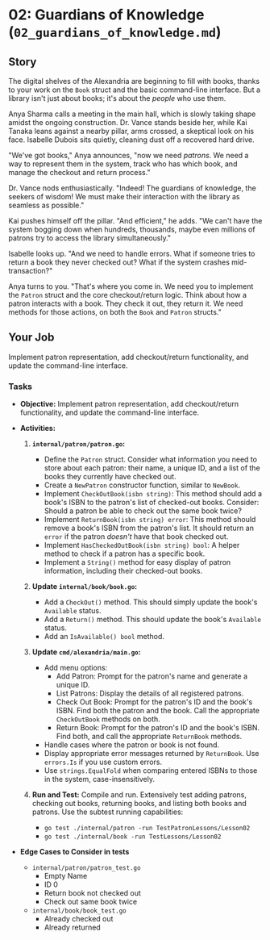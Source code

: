 # 02: Guardians of Knowledge (`02_guardians_of_knowledge.md`)

## Story

The digital shelves of the Alexandria are beginning to fill with books, thanks to your work on the `Book` struct and the basic command-line interface. But a library isn't just about books; it's about the *people* who use them.

Anya Sharma calls a meeting in the main hall, which is slowly taking shape amidst the ongoing construction. Dr. Vance stands beside her, while Kai Tanaka leans against a nearby pillar, arms crossed, a skeptical look on his face. Isabelle Dubois sits quietly, cleaning dust off a recovered hard drive.

"We've got books," Anya announces, "now we need *patrons*. We need a way to represent them in the system, track who has which book, and manage the checkout and return process."

Dr. Vance nods enthusiastically. "Indeed! The guardians of knowledge, the seekers of wisdom! We must make their interaction with the library as seamless as possible."

Kai pushes himself off the pillar. "And efficient," he adds. "We can't have the system bogging down when hundreds, thousands, maybe even millions of patrons try to access the library simultaneously."

Isabelle looks up. "And we need to handle errors. What if someone tries to return a book they never checked out? What if the system crashes mid-transaction?"

Anya turns to you. "That's where you come in. We need you to implement the `Patron` struct and the core checkout/return logic. Think about how a patron interacts with a book. They check it out, they return it. We need methods for those actions, on both the `Book` and `Patron` structs."

## Your Job

Implement patron representation, add checkout/return functionality, and update the command-line interface.

### Tasks

* **Objective:** Implement patron representation, add checkout/return functionality, and update the command-line interface.

* **Activities:**

    1. **`internal/patron/patron.go`:**
        * Define the `Patron` struct. Consider what information you need to store about each patron: their name, a unique ID, and a list of the books they currently have checked out.
        * Create a `NewPatron` constructor function, similar to `NewBook`.
        * Implement `CheckOutBook(isbn string)`: This method should add a book's ISBN to the patron's list of checked-out books. Consider: Should a patron be able to check out the same book twice?
        * Implement `ReturnBook(isbn string) error`: This method should remove a book's ISBN from the patron's list. It should return an `error` if the patron *doesn't* have that book checked out.
        * Implement `HasCheckedOutBook(isbn string) bool`: A helper method to check if a patron has a specific book.
        * Implement a `String()` method for easy display of patron information, including their checked-out books.

    2. **Update `internal/book/book.go`:**
        * Add a `CheckOut()` method. This should simply update the book's `Available` status.
        * Add a `Return()` method. This should update the book's `Available` status.
        * Add an `IsAvailable() bool` method.

    3. **Update `cmd/alexandria/main.go`:**
        * Add menu options:
            * Add Patron: Prompt for the patron's name and generate a unique ID.
            * List Patrons: Display the details of all registered patrons.
            * Check Out Book: Prompt for the patron's ID and the book's ISBN.  Find both the patron and the book. Call the appropriate `CheckOutBook` methods on both.
            * Return Book: Prompt for the patron's ID and the book's ISBN. Find both, and call the appropriate `ReturnBook` methods.
        * Handle cases where the patron or book is not found.
        * Display appropriate error messages returned by `ReturnBook`. Use `errors.Is` if you use custom errors.
        * Use `strings.EqualFold` when comparing entered ISBNs to those in the system, case-insensitively.

    4. **Run and Test:** Compile and run. Extensively test adding patrons, checking out books, returning books, and listing both books and patrons. Use the subtest running capabilities:
          * `go test ./internal/patron -run TestPatronLessons/Lesson02`
          * `go test ./internal/book -run TestLessons/Lesson02`

* **Edge Cases to Consider in tests**
  * `internal/patron/patron_test.go`
    * Empty Name
    * ID 0
    * Return book not checked out
    * Check out same book twice
  * `internal/book/book_test.go`
    * Already checked out
    * Already returned
